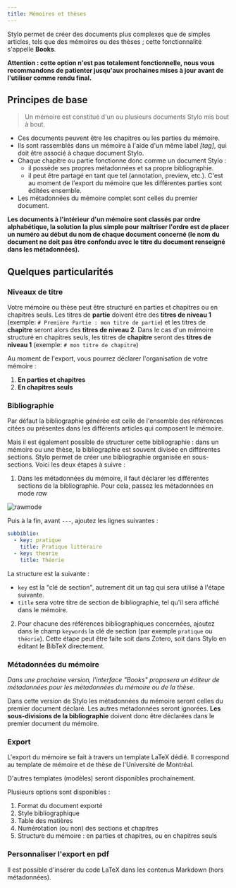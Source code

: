 ```yaml
---
title: Mémoires et thèses
---
```


Stylo permet de créer des documents plus complexes que de simples articles, tels que des mémoires ou des thèses ; cette fonctionnalité s'appelle **Books**.

**Attention : cette option n'est pas totalement fonctionnelle, nous vous recommandons de patienter jusqu'aux prochaines mises à jour avant de l'utiliser comme rendu final.**

## Principes de base

> Un mémoire est constitué d'un ou plusieurs documents Stylo mis bout à bout.

- Ces documents peuvent être les chapitres ou les parties du mémoire.
- Ils sont rassemblés dans un mémoire à l'aide d'un même label _[tag]_, qui doit être associé à chaque document Stylo.
- Chaque chapitre ou partie fonctionne donc comme un document Stylo :
  - il possède ses propres métadonnées et sa propre bibliographie.
  - il peut être partagé en tant que tel (annotation, preview, etc.). C'est au moment de l'export du mémoire que les différentes parties sont éditées ensemble.
- Les métadonnées du mémoire complet sont celles du premier document.

**Les documents à l'intérieur d'un mémoire sont classés par ordre alphabétique, la solution la plus simple pour maîtriser l'ordre est de placer un numéro au début du nom de chaque document concerné (le nom du document ne doit pas être confondu avec le titre du document renseigné dans les métadonnées).**

## Quelques particularités

### Niveaux de titre

Votre mémoire ou thèse peut être structuré en parties et chapitres ou en chapitres seuls. Les titres de **partie** doivent être des **titres de niveau 1** (exemple: `# Première Partie : mon titre de partie`) et les titres de **chapitre** seront alors des **titres de niveau 2**. Dans le cas d'un mémoire structuré en chapitres seuls, les titres de **chapitre** seront des **titres de niveau 1** (exemple: `# mon titre de chapitre`)

Au moment de l'export, vous pourrez déclarer l'organisation de votre mémoire :

1. **En parties et chapitres**
2. **En chapitres seuls**


### Bibliographie
Par défaut la bibliographie générée est celle de l'ensemble des références citées ou présentes dans les différents articles qui composent le mémoire.

Mais il est également possible de structurer cette bibliographie : dans un mémoire ou une thèse, la bibliographie est souvent divisée en différentes sections. Stylo permet de créer une bibliographie organisée en sous-sections. Voici les deux étapes à suivre :

1. Dans les métadonnées du mémoire, il faut déclarer les différentes sections de la bibliographie. Pour cela, passez les métadonnées en mode _raw_

![rawmode](uploads/images/alpha_rawmode.png)

Puis à la fin, avant `---`, ajoutez les lignes suivantes :

```yaml
subbiblio:
  - key: pratique
    title: Pratique littéraire
  - key: theorie
    title: Théorie
```

La structure est la suivante :
- `key` est la "clé de section", autrement dit un tag qui sera utilisé à l'étape suivante.
- `title` sera votre titre de section de bibliographie, tel qu'il sera affiché dans le mémoire.

2. Pour chacune des références bibliographiques concernées, ajoutez dans le champ `keywords` la clé de section (par exemple `pratique` ou `théorie`). Cette étape peut être faite soit dans Zotero, soit dans Stylo en éditant le BibTeX directement.

### Métadonnées du mémoire
_Dans une prochaine version, l'interface "Books" proposera un éditeur de métadonnées pour les métadonnées du mémoire ou de la thèse._

Dans cette version de Stylo les métadonnées du mémoire seront celles du premier document déclaré. Les autres métadonnées seront ignorées. **Les sous-divisions de la bibliographie** doivent donc être déclarées dans le premier document du mémoire.

### Export
L'export du mémoire se fait à travers un template LaTeX dédié. Il correspond au template de mémoire et de thèse de l'Université de Montréal.

D'autres templates (modèles) seront disponibles prochainement.

<!-- à quoi correspond cette image ? en commentaire pour le moment -->
<!-- ![exportbook](uploads/images/alpha_exportbook.png) -->

Plusieurs options sont disponibles :

1. Format du document exporté
2. Style bibliographique
3. Table des matières
4. Numérotation (ou non) des sections et chapitres
5. Structure du mémoire : en parties et chapitres, ou en chapitres seuls

### Personnaliser l'export en pdf
Il est possible d'insérer du code LaTeX dans les contenus Markdown (hors métadonnées).
